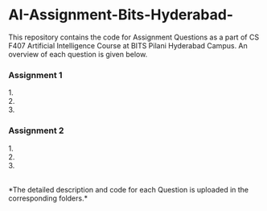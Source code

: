 # AI-Assignment-Bits-Hyderabad-

This repository contains the code for Assignment Questions as a part of CS F407 Artificial Intelligence Course at BITS Pilani Hyderabad Campus. 
An overview of each question is given below.

### Assignment 1 <br />
  1.<br />
  2.<br />
  3.<br />
### Assignment 2 <br />
  1.<br />
  2.<br />
  3.<br />

<br />
*The detailed description and code for each Question is uploaded in the corresponding folders.*

